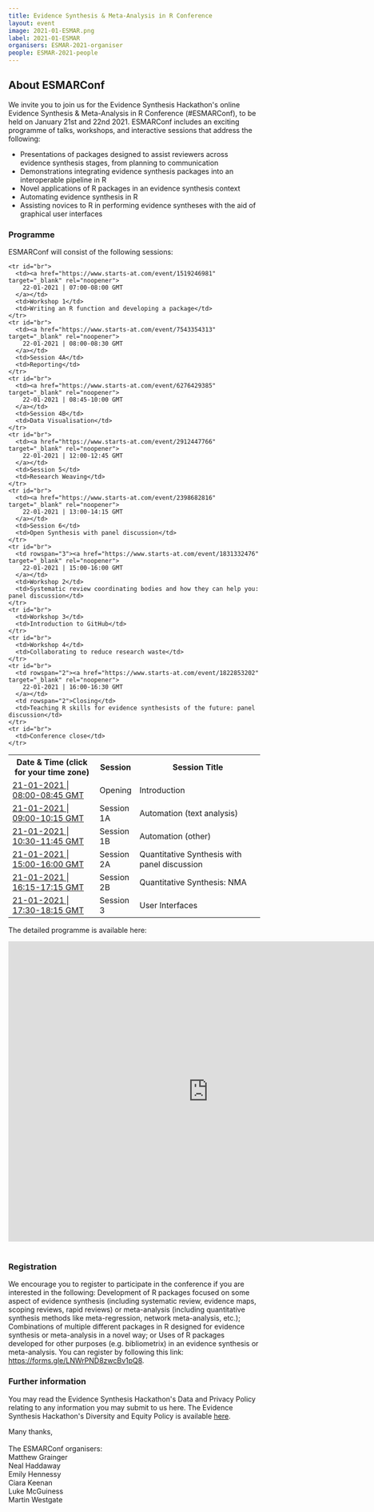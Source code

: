 ```yaml
---
title: Evidence Synthesis & Meta-Analysis in R Conference
layout: event
image: 2021-01-ESMAR.png
label: 2021-01-ESMAR
organisers: ESMAR-2021-organiser
people: ESMAR-2021-people
---
```


## About ESMARConf

We invite you to join us for the Evidence Synthesis Hackathon's online Evidence Synthesis & Meta-Analysis in R Conference (#ESMARConf), to be held on January 21st and 22nd 2021.
ESMARConf includes an exciting programme of talks, workshops, and interactive sessions that address the following:

- Presentations of packages designed to assist reviewers across evidence synthesis stages, from planning to communication
- Demonstrations integrating evidence synthesis packages into an interoperable pipeline in R
- Novel applications of R packages in an evidence synthesis context
- Automating evidence synthesis in R
- Assisting novices to R in performing evidence syntheses with the aid of graphical user interfaces


### Programme
ESMARConf will consist of the following sessions:

<table id="conference">
  <colgroup>
    <col style="width: 35%;">
    <col style="width: 15%;">
    <col style="width: 50%;">
  </colgroup>
  <body>
    <tr id="br">
      <th>Date & Time (click for your time zone)</th>
      <th>Session</th>
      <th>Session Title</th>
    </tr>
    <tr id="br">
      <td><a href="https://www.starts-at.com/event/1502476854" target="_blank" rel="noopener">
        21-01-2021 | 08:00-08:45 GMT
      </a></td>
      <td>Opening</td>
      <td>Introduction</td>
    </tr>
    <tr id="br">
      <td><a href="https://www.starts-at.com/event/2357248748" target="_blank" rel="noopener">
        21-01-2021 | 09:00-10:15 GMT
      </a></td>
      <td>Session 1A</td>
      <td>Automation (text analysis)</td>
    </tr>
    <tr id="br">
      <td><a href="https://www.starts-at.com/event/2986759455" target="_blank" rel="noopener">
        21-01-2021 | 10:30-11:45 GMT
      </a></td>
      <td>Session 1B</td>
      <td>Automation (other)</td>
    </tr>
    <tr id="br">
      <td><a href="https://www.starts-at.com/event/2357248748" target="_blank" rel="noopener">
        21-01-2021 | 15:00-16:00 GMT
      </a></td>
      <td>Session 2A</td>
      <td>Quantitative Synthesis with panel discussion</td>
    </tr>
    <tr id="br">
      <td><a href="https://www.starts-at.com/event/4661020267" target="_blank" rel="noopener">
        21-01-2021 | 16:15-17:15 GMT
      </a></td>
      <td>Session 2B</td>
      <td>Quantitative Synthesis: NMA</td>
    </tr>
    <tr id="br">
      <td><a href="https://www.starts-at.com/event/1565850910" target="_blank" rel="noopener">
        21-01-2021 | 17:30-18:15 GMT
      </a></td>
      <td>Session 3</td>
      <td>User Interfaces</td>
    </tr>

    <tr id="br">
      <td><a href="https://www.starts-at.com/event/1519246981" target="_blank" rel="noopener">
        22-01-2021 | 07:00-08:00 GMT
      </a></td>
      <td>Workshop 1</td>
      <td>Writing an R function and developing a package</td>
    </tr>
    <tr id="br">
      <td><a href="https://www.starts-at.com/event/7543354313" target="_blank" rel="noopener">
        22-01-2021 | 08:00-08:30 GMT
      </a></td>
      <td>Session 4A</td>
      <td>Reporting</td>
    </tr>
    <tr id="br">
      <td><a href="https://www.starts-at.com/event/6276429385" target="_blank" rel="noopener">
        22-01-2021 | 08:45-10:00 GMT
      </a></td>
      <td>Session 4B</td>
      <td>Data Visualisation</td>
    </tr>
    <tr id="br">
      <td><a href="https://www.starts-at.com/event/2912447766" target="_blank" rel="noopener">
        22-01-2021 | 12:00-12:45 GMT
      </a></td>
      <td>Session 5</td>
      <td>Research Weaving</td>
    </tr>
    <tr id="br">
      <td><a href="https://www.starts-at.com/event/2398682816" target="_blank" rel="noopener">
        22-01-2021 | 13:00-14:15 GMT
      </a></td>
      <td>Session 6</td>
      <td>Open Synthesis with panel discussion</td>
    </tr>
    <tr id="br">
      <td rowspan="3"><a href="https://www.starts-at.com/event/1831332476" target="_blank" rel="noopener">
        22-01-2021 | 15:00-16:00 GMT
      </a></td>
      <td>Workshop 2</td>
      <td>Systematic review coordinating bodies and how they can help you: panel discussion</td>
    </tr>
    <tr id="br">
      <td>Workshop 3</td>
      <td>Introduction to GitHub</td>
    </tr>
    <tr id="br">
      <td>Workshop 4</td>
      <td>Collaborating to reduce research waste</td>
    </tr>
    <tr id="br">
      <td rowspan="2"><a href="https://www.starts-at.com/event/1822853202" target="_blank" rel="noopener">
        22-01-2021 | 16:00-16:30 GMT
      </a></td>
      <td rowspan="2">Closing</td>
      <td>Teaching R skills for evidence synthesists of the future: panel discussion</td>
    </tr>
    <tr id="br">
      <td>Conference close</td>
    </tr>
  </body>
</table>

The detailed programme is available here:

<iframe id="register" src="https://docs.google.com/spreadsheets/d/1pQAE3ThdRQxugVNtHUijCxksi0gLRJWa__oVSgwu4TU/edit?usp=sharing" width="800" height="600" frameborder="0" marginheight="0" marginwidth="0">Loading...</iframe>
<br>
<br>

### Registration
We encourage you to register to participate in the conference if you are interested in the following:
Development of R packages focused on some aspect of evidence synthesis (including systematic review, evidence maps, scoping reviews, rapid reviews) or meta-analysis (including quantitative synthesis methods like meta-regression, network meta-analysis, etc.);
Combinations of multiple different packages in R designed for evidence synthesis or meta-analysis in a novel way; or
Uses of R packages developed for other purposes (e.g. bibliometrix) in an evidence synthesis or meta-analysis. You can register by following this link: <a href="https://forms.gle/LNWrPND8zwcBv1pQ8" target="_blank">https://forms.gle/LNWrPND8zwcBv1pQ8</a>.


### Further information
You may read the Evidence Synthesis Hackathon's Data and Privacy Policy relating to any information you may submit to us here. The Evidence Synthesis Hackathon's Diversity and Equity Policy is available <a href="/about/diversity_and_equity.html">here</a>.


Many thanks,
<br>
<br>
The ESMARConf organisers:<br>
Matthew Grainger<br>
Neal Haddaway<br>
Emily Hennessy<br>
Ciara Keenan<br>
Luke McGuiness<br>
Martin Westgate<br>